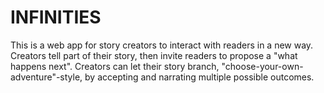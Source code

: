 # INFINITIES

This is a web app for story creators to interact with readers in a new way. Creators tell part of their story, then invite readers to propose a "what happens next". Creators can let their story branch, "choose-your-own-adventure"-style, by accepting and narrating multiple possible outcomes.
